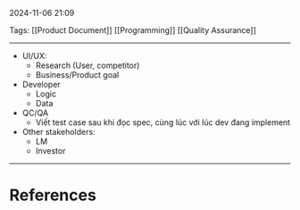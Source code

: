 2024-11-06 21:09

Tags: [[Product Document]] [[Programming]] [[Quality Assurance]]

---

- UI/UX: 
	- Research (User, competitor)
	- Business/Product goal
- Developer
	- Logic
	- Data
- QC/QA
	- Viết test case sau khi đọc spec, cùng lúc với lúc dev đang implement
- Other stakeholders:
	- LM
	- Investor

---
# References